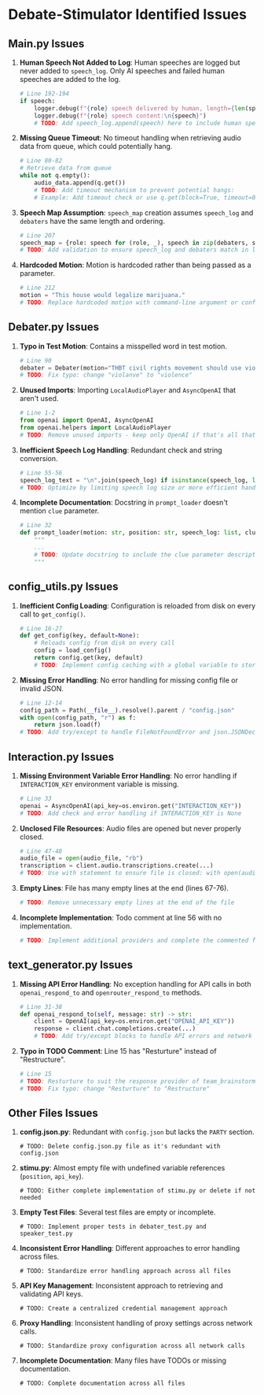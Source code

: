 # Debate-Stimulator Identified Issues

## Main.py Issues

1. **Human Speech Not Added to Log**: Human speeches are logged but never added to `speech_log`. Only AI speeches and failed human speeches are added to the log.
   ```python
   # Line 192-194
   if speech:
       logger.debug(f"{role} speech delivered by human, length={len(speech)}")
       logger.debug(f"{role} speech content:\n{speech}")
       # TODO: Add speech_log.append(speech) here to include human speeches in the log
   ```

2. **Missing Queue Timeout**: No timeout handling when retrieving audio data from queue, which could potentially hang.
   ```python
   # Line 80-82
   # Retrieve data from queue
   while not q.empty():
       audio_data.append(q.get())
       # TODO: Add timeout mechanism to prevent potential hangs:
       # Example: Add timeout check or use q.get(block=True, timeout=0.5) with try/except
   ```

3. **Speech Map Assumption**: `speech_map` creation assumes `speech_log` and `debaters` have the same length and ordering.
   ```python
   # Line 207
   speech_map = {role: speech for (role, _), speech in zip(debaters, speech_log)}
   # TODO: Add validation to ensure speech_log and debaters match in length and order
   ```

4. **Hardcoded Motion**: Motion is hardcoded rather than being passed as a parameter.
   ```python
   # Line 212
   motion = "This house would legalize marijuana."
   # TODO: Replace hardcoded motion with command-line argument or config value
   ```

## Debater.py Issues

1. **Typo in Test Motion**: Contains a misspelled word in test motion.
   ```python
   # Line 90
   debater = Debater(motion="THBT civil rights movement should use violanve to advance its cause", position="Prime Minister", ...)
   # TODO: Fix typo: change "violanve" to "violence"
   ```

2. **Unused Imports**: Importing `LocalAudioPlayer` and `AsyncOpenAI` that aren't used.
   ```python
   # Line 1-2
   from openai import OpenAI, AsyncOpenAI
   from openai.helpers import LocalAudioPlayer
   # TODO: Remove unused imports - keep only OpenAI if that's all that's used
   ```

3. **Inefficient Speech Log Handling**: Redundant check and string conversion.
   ```python
   # Line 55-56
   speech_log_text = "\n".join(speech_log) if isinstance(speech_log, list) else str(speech_log)
   # TODO: Optimize by limiting speech log size or more efficient handling
   ```

4. **Incomplete Documentation**: Docstring in `prompt_loader` doesn't mention `clue` parameter.
   ```python
   # Line 32
   def prompt_loader(motion: str, position: str, speech_log: list, clue: str) -> str:
       """
       ...
       # TODO: Update docstring to include the clue parameter description
       """
   ```

## config_utils.py Issues

1. **Inefficient Config Loading**: Configuration is reloaded from disk on every call to `get_config()`.
   ```python
   # Line 16-27
   def get_config(key, default=None):
       # Reloads config from disk on every call
       config = load_config()
       return config.get(key, default)
       # TODO: Implement config caching with a global variable to store loaded config
   ```

2. **Missing Error Handling**: No error handling for missing config file or invalid JSON.
   ```python
   # Line 12-14
   config_path = Path(__file__).resolve().parent / "config.json"
   with open(config_path, "r") as f:
       return json.load(f)
   # TODO: Add try/except to handle FileNotFoundError and json.JSONDecodeError
   ```

## Interaction.py Issues

1. **Missing Environment Variable Error Handling**: No error handling if `INTERACTION_KEY` environment variable is missing.
   ```python
   # Line 33
   openai = AsyncOpenAI(api_key=os.environ.get("INTERACTION_KEY"))
   # TODO: Add check and error handling if INTERACTION_KEY is None
   ```

2. **Unclosed File Resources**: Audio files are opened but never properly closed.
   ```python
   # Line 47-48
   audio_file = open(audio_file, "rb")
   transcription = client.audio.transcriptions.create(...)
   # TODO: Use with statement to ensure file is closed: with open(audio_file, "rb") as file:
   ```

3. **Empty Lines**: File has many empty lines at the end (lines 67-76).
   ```python
   # TODO: Remove unnecessary empty lines at the end of the file
   ```

4. **Incomplete Implementation**: Todo comment at line 56 with no implementation.
   ```python
   # TODO: Implement additional providers and complete the commented functionality
   ```

## text_generator.py Issues

1. **Missing API Error Handling**: No exception handling for API calls in both `openai_respond_to` and `openrouter_respond_to` methods.
   ```python
   # Line 31-38
   def openai_respond_to(self, message: str) -> str:
       client = OpenAI(api_key=os.environ.get("OPENAI_API_KEY"))
       response = client.chat.completions.create(...)
       # TODO: Add try/except blocks to handle API errors and network issues
   ```

2. **Typo in TODO Comment**: Line 15 has "Resturture" instead of "Restructure".
   ```python
   # Line 15
   # TODO: Resturture to suit the response provider of team_brainstorm.py
   # TODO: Fix typo: change "Resturture" to "Restructure"
   ```

## Other Files Issues

1. **config.json.py**: Redundant with `config.json` but lacks the `PARTY` section.
   ```
   # TODO: Delete config.json.py file as it's redundant with config.json
   ```

2. **stimu.py**: Almost empty file with undefined variable references (`position`, `api_key`).
   ```
   # TODO: Either complete implementation of stimu.py or delete if not needed
   ```

3. **Empty Test Files**: Several test files are empty or incomplete.
   ```
   # TODO: Implement proper tests in debater_test.py and speaker_test.py
   ```

4. **Inconsistent Error Handling**: Different approaches to error handling across files.
   ```
   # TODO: Standardize error handling approach across all files
   ```

5. **API Key Management**: Inconsistent approach to retrieving and validating API keys.
   ```
   # TODO: Create a centralized credential management approach
   ```

6. **Proxy Handling**: Inconsistent handling of proxy settings across network calls.
   ```
   # TODO: Standardize proxy configuration across all network calls
   ```

7. **Incomplete Documentation**: Many files have TODOs or missing documentation.
   ```
   # TODO: Complete documentation across all files
   ```